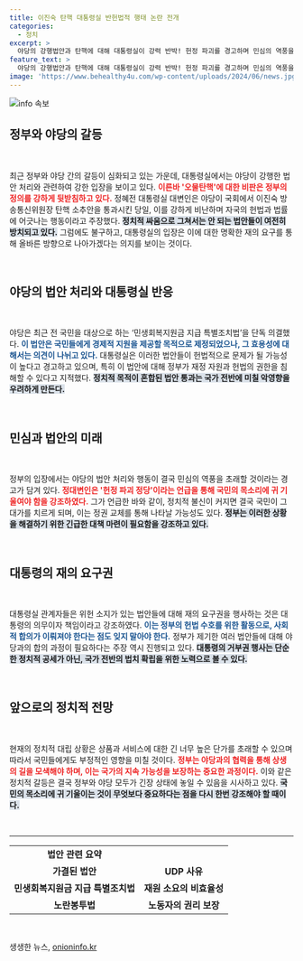 ```yaml
---
title: 이진숙 탄핵 대통령실 반헌법적 행태 논란 전개
categories:
  - 정치
excerpt: >
  야당의 강행법안과 탄핵에 대해 대통령실이 강력 반박! 헌정 파괴를 경고하며 민심의 역풍을 우려한다고 전했다. 대통령은 재의요구권을 행사할 것이라는 입장을 고수하며 한 치의 양보도 없는 상황이 계속되고 있다.
feature_text: >
  야당의 강행법안과 탄핵에 대해 대통령실이 강력 반박! 헌정 파괴를 경고하며 민심의 역풍을 우려한다고 전했다. 대통령은 재의요구권을 행사할 것이라는 입장을 고수하며 한 치의 양보도 없는 상황이 계속되고 있다.
image: 'https://www.behealthy4u.com/wp-content/uploads/2024/06/news.jpg'
---
```


<p><img src="https://www.behealthy4u.com/wp-content/uploads/2024/06/news.jpg" alt="info 속보" /></p>

<h2 data-ke-size="size26">정부와 야당의 갈등</h2>

<p data-ke-size="size16">&nbsp;</p>

<p>최근 정부와 야당 간의 갈등이 심화되고 있는 가운데, 대통령실에서는 야당이 강행한 법안 처리와 관련하여 강한 입장을 보이고 있다. <b><span style="color: #ee2323;">이른바 '오물탄핵'에 대한 비판은 정부의 정의를 강하게 뒷받침하고 있다.</span></b> 정혜전 대통령실 대변인은 야당이 국회에서 이진숙 방송통신위원장 탄핵 소추안을 통과시킨 당일, 이를 강하게 비난하며 자국의 헌법과 법률에 어긋나는 행동이라고 주장했다. <b><span style="background-color: #21538527;">정치적 싸움으로 그쳐서는 안 되는 법안들이 여전히 방치되고 있다.</span></b> 그럼에도 불구하고, 대통령실의 입장은 이에 대한 명확한 재의 요구를 통해 올바른 방향으로 나아가겠다는 의지를 보이는 것이다. </p>

<p data-ke-size="size16">&nbsp;</p>

<h2 data-ke-size="size26">야당의 법안 처리와 대통령실 반응</h2>

<p data-ke-size="size16">&nbsp;</p>

<p>야당은 최근 전 국민을 대상으로 하는 ‘민생회복지원금 지급 특별조치법’을 단독 의결했다. <b><span style="color: #1a5490;">이 법안은 국민들에게 경제적 지원을 제공할 목적으로 제정되었으나, 그 효용성에 대해서는 의견이 나뉘고 있다.</span></b> 대통령실은 이러한 법안들이 헌법적으로 문제가 될 가능성이 높다고 경고하고 있으며, 특히 이 법안에 대해 정부가 재정 자원과 헌법의 권한을 침해할 수 있다고 지적했다. <b><span style="background-color: #21538527;">정치적 목적이 혼합된 법안 통과는 국가 전반에 미칠 악영향을 우려하게 만든다.</span></b> </p>

<p data-ke-size="size16">&nbsp;</p>

<h2 data-ke-size="size26">민심과 법안의 미래</h2>

<p data-ke-size="size16">&nbsp;</p>

<p>정부의 입장에서는 야당의 법안 처리와 행동이 결국 민심의 역풍을 초래할 것이라는 경고가 담겨 있다. <b><span style="color: #ee2323;">정대변인은 '헌정 파괴 정당'이라는 언급을 통해 국민의 목소리에 귀 기울여야 함을 강조하였다.</span></b> 그가 언급한 바와 같이, 정치적 불신이 커지면 결국 국민이 그 대가를 치르게 되며, 이는 정권 교체를 통해 나타날 가능성도 있다. <b><span style="background-color: #21538527;">정부는 이러한 상황을 해결하기 위한 긴급한 대책 마련이 필요함을 강조하고 있다.</span></b> </p>

<p data-ke-size="size16">&nbsp;</p>

<h2 data-ke-size="size26">대통령의 재의 요구권</h2>

<p data-ke-size="size16">&nbsp;</p>

<p>대통령실 관계자들은 위헌 소지가 있는 법안들에 대해 재의 요구권을 행사하는 것은 대통령의 의무이자 책임이라고 강조하였다. <b><span style="color: #1a5490;">이는 정부의 헌법 수호를 위한 활동으로, 사회적 합의가 이뤄져야 한다는 점도 잊지 말아야 한다.</span></b> 정부가 제기한 여러 법안들에 대해 야당과의 합의 과정이 필요하다는 주장 역시 진행되고 있다. <b><span style="background-color: #21538527;">대통령의 거부권 행사는 단순한 정치적 공세가 아닌, 국가 전반의 법치 확립을 위한 노력으로 볼 수 있다.</span></b></p>

<p data-ke-size="size16">&nbsp;</p>

<h2 data-ke-size="size26">앞으로의 정치적 전망</h2>

<p data-ke-size="size16">&nbsp;</p>

<p>현재의 정치적 대립 상황은 상품과 서비스에 대한 긴 너무 높은 단가를 초래할 수 있으며 따라서 국민들에게도 부정적인 영향을 미칠 것이다. <b><span style="color: #ee2323;">정부는 야당과의 협력을 통해 상생의 길을 모색해야 하며, 이는 국가의 지속 가능성을 보장하는 중요한 과정이다.</span></b> 이와 같은 정치적 갈등은 결국 정부와 야당 모두가 긴장 상태에 놓일 수 있음을 시사하고 있다. <b><span style="background-color: #21538527;">국민의 목소리에 귀 기울이는 것이 무엇보다 중요하다는 점을 다시 한번 강조해야 할 때이다.</span></b></p>

<p data-ke-size="size16">&nbsp;</p>

<hr>

<table>
    <tr>
        <td style="text-align: center; height: 17px;"><b>법안 관련 요약</b></td>
    </tr>
    <tr>
        <td style="text-align: center; height: 17px;"><b>가결된 법안</b></td>
        <td style="text-align: center; height: 17px;"><b>UDP 사유</b></td>
    </tr>
    <tr>
        <td style="text-align: center; height: 17px;"><b>민생회복지원금 지급 특별조치법</b></td>
        <td style="text-align: center; height: 17px;"><b>재원 소요의 비효율성</b></td>
    </tr>
    <tr>
        <td style="text-align: center; height: 17px;"><b>노란봉투법</b></td>
        <td style="text-align: center; height: 17px;"><b>노동자의 권리 보장</b></td>
    </tr>
</table>

<p data-ke-size="size16">&nbsp;</p>
생생한 뉴스, <a href="https://onioninfo.kr" rel="dofollow">onioninfo.kr</a>


